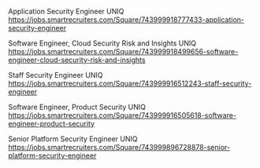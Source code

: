 Application Security Engineer UNIQ https://jobs.smartrecruiters.com/Square/743999918777433-application-security-engineer

Software Engineer, Cloud Security Risk and Insights UNIQ https://jobs.smartrecruiters.com/Square/743999918499656-software-engineer-cloud-security-risk-and-insights

Staff Security Engineer UNIQ https://jobs.smartrecruiters.com/Square/743999916512243-staff-security-engineer

Software Engineer, Product Security UNIQ https://jobs.smartrecruiters.com/Square/743999916505618-software-engineer-product-security

Senior Platform Security Engineer UNIQ https://jobs.smartrecruiters.com/Square/743999896728878-senior-platform-security-engineer

